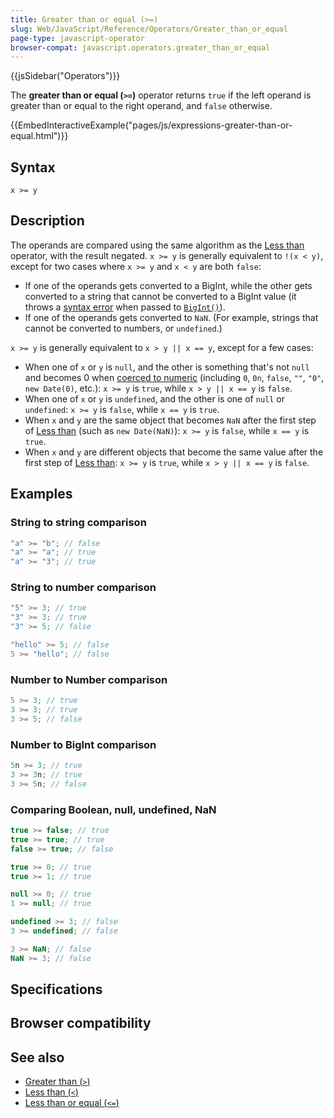 ```yaml
---
title: Greater than or equal (>=)
slug: Web/JavaScript/Reference/Operators/Greater_than_or_equal
page-type: javascript-operator
browser-compat: javascript.operators.greater_than_or_equal
---
```


{{jsSidebar("Operators")}}

The **greater than or equal (`>=`)** operator returns `true` if
the left operand is greater than or equal to the right operand, and `false`
otherwise.

{{EmbedInteractiveExample("pages/js/expressions-greater-than-or-equal.html")}}

## Syntax

```js-nolint
x >= y
```

## Description

The operands are compared using the same algorithm as the [Less than](/Web/JavaScript/Reference/Operators/Less_than) operator, with the result negated. `x >= y` is generally equivalent to `!(x < y)`, except for two cases where `x >= y` and `x < y` are both `false`:

- If one of the operands gets converted to a BigInt, while the other gets converted to a string that cannot be converted to a BigInt value (it throws a [syntax error](/Web/JavaScript/Reference/Errors/Invalid_BigInt_syntax) when passed to [`BigInt()`](/Web/JavaScript/Reference/Global_Objects/BigInt/BigInt)).
- If one of the operands gets converted to `NaN`. (For example, strings that cannot be converted to numbers, or `undefined`.)

`x >= y` is generally equivalent to `x > y || x == y`, except for a few cases:

- When one of `x` or `y` is `null`, and the other is something that's not `null` and becomes 0 when [coerced to numeric](/Web/JavaScript/Data_structures#numeric_coercion) (including `0`, `0n`, `false`, `""`, `"0"`, `new Date(0)`, etc.): `x >= y` is `true`, while `x > y || x == y` is `false`.
- When one of `x` or `y` is `undefined`, and the other is one of `null` or `undefined`: `x >= y` is `false`, while `x == y` is `true`.
- When `x` and `y` are the same object that becomes `NaN` after the first step of [Less than](/Web/JavaScript/Reference/Operators/Less_than) (such as `new Date(NaN)`): `x >= y` is `false`, while `x == y` is `true`.
- When `x` and `y` are different objects that become the same value after the first step of [Less than](/Web/JavaScript/Reference/Operators/Less_than): `x >= y` is `true`, while `x > y || x == y` is `false`.

## Examples

### String to string comparison

```js
"a" >= "b"; // false
"a" >= "a"; // true
"a" >= "3"; // true
```

### String to number comparison

```js
"5" >= 3; // true
"3" >= 3; // true
"3" >= 5; // false

"hello" >= 5; // false
5 >= "hello"; // false
```

### Number to Number comparison

```js
5 >= 3; // true
3 >= 3; // true
3 >= 5; // false
```

### Number to BigInt comparison

```js
5n >= 3; // true
3 >= 3n; // true
3 >= 5n; // false
```

### Comparing Boolean, null, undefined, NaN

```js
true >= false; // true
true >= true; // true
false >= true; // false

true >= 0; // true
true >= 1; // true

null >= 0; // true
1 >= null; // true

undefined >= 3; // false
3 >= undefined; // false

3 >= NaN; // false
NaN >= 3; // false
```

## Specifications



## Browser compatibility



## See also

- [Greater than (`>`)](/Web/JavaScript/Reference/Operators/Greater_than)
- [Less than (`<`)](/Web/JavaScript/Reference/Operators/Less_than)
- [Less than or equal (`<=`)](/Web/JavaScript/Reference/Operators/Less_than_or_equal)
